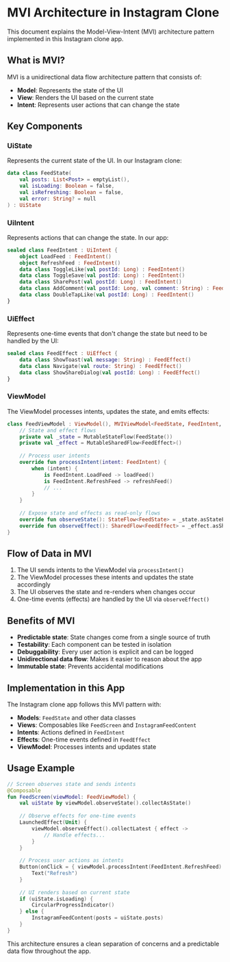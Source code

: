 # MVI Architecture in Instagram Clone

This document explains the Model-View-Intent (MVI) architecture pattern implemented in this Instagram clone app.

## What is MVI?

MVI is a unidirectional data flow architecture pattern that consists of:

- **Model**: Represents the state of the UI
- **View**: Renders the UI based on the current state
- **Intent**: Represents user actions that can change the state

## Key Components

### UiState

Represents the current state of the UI. In our Instagram clone:

```kotlin
data class FeedState(
    val posts: List<Post> = emptyList(),
    val isLoading: Boolean = false,
    val isRefreshing: Boolean = false,
    val error: String? = null
) : UiState
```

### UiIntent

Represents actions that can change the state. In our app:

```kotlin
sealed class FeedIntent : UiIntent {
    object LoadFeed : FeedIntent()
    object RefreshFeed : FeedIntent()
    data class ToggleLike(val postId: Long) : FeedIntent()
    data class ToggleSave(val postId: Long) : FeedIntent()
    data class SharePost(val postId: Long) : FeedIntent()
    data class AddComment(val postId: Long, val comment: String) : FeedIntent()
    data class DoubleTapLike(val postId: Long) : FeedIntent()
}
```

### UiEffect

Represents one-time events that don't change the state but need to be handled by the UI:

```kotlin
sealed class FeedEffect : UiEffect {
    data class ShowToast(val message: String) : FeedEffect()
    data class Navigate(val route: String) : FeedEffect()
    data class ShowShareDialog(val postId: Long) : FeedEffect()
}
```

### ViewModel

The ViewModel processes intents, updates the state, and emits effects:

```kotlin
class FeedViewModel : ViewModel(), MVIViewModel<FeedState, FeedIntent, FeedEffect> {
    // State and effect flows
    private val _state = MutableStateFlow(FeedState())
    private val _effect = MutableSharedFlow<FeedEffect>()
    
    // Process user intents
    override fun processIntent(intent: FeedIntent) {
        when (intent) {
            is FeedIntent.LoadFeed -> loadFeed()
            is FeedIntent.RefreshFeed -> refreshFeed()
            // ...
        }
    }
    
    // Expose state and effects as read-only flows
    override fun observeState(): StateFlow<FeedState> = _state.asStateFlow()
    override fun observeEffect(): SharedFlow<FeedEffect> = _effect.asSharedFlow()
}
```

## Flow of Data in MVI

1. The UI sends intents to the ViewModel via `processIntent()`
2. The ViewModel processes these intents and updates the state accordingly
3. The UI observes the state and re-renders when changes occur
4. One-time events (effects) are handled by the UI via `observeEffect()`

## Benefits of MVI

- **Predictable state**: State changes come from a single source of truth
- **Testability**: Each component can be tested in isolation
- **Debuggability**: Every user action is explicit and can be logged
- **Unidirectional data flow**: Makes it easier to reason about the app
- **Immutable state**: Prevents accidental modifications

## Implementation in this App

The Instagram clone app follows this MVI pattern with:

- **Models**: `FeedState` and other data classes
- **Views**: Composables like `FeedScreen` and `InstagramFeedContent`
- **Intents**: Actions defined in `FeedIntent`
- **Effects**: One-time events defined in `FeedEffect`
- **ViewModel**: Processes intents and updates state

## Usage Example

```kotlin
// Screen observes state and sends intents
@Composable
fun FeedScreen(viewModel: FeedViewModel) {
    val uiState by viewModel.observeState().collectAsState()
    
    // Observe effects for one-time events
    LaunchedEffect(Unit) {
        viewModel.observeEffect().collectLatest { effect ->
            // Handle effects...
        }
    }
    
    // Process user actions as intents
    Button(onClick = { viewModel.processIntent(FeedIntent.RefreshFeed) }) {
        Text("Refresh")
    }
    
    // UI renders based on current state
    if (uiState.isLoading) {
        CircularProgressIndicator()
    } else {
        InstagramFeedContent(posts = uiState.posts)
    }
}
```

This architecture ensures a clean separation of concerns and a predictable data flow throughout the app.

